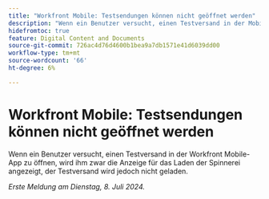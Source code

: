 ```yaml
---
title: "Workfront Mobile: Testsendungen können nicht geöffnet werden"
description: "Wenn ein Benutzer versucht, einen Testversand in der Mobile App von Workfront zu öffnen, wird ihm zwar die Anzeige für die Ladefunktion des Spinnerei angezeigt, der Testversand wird jedoch nicht geladen."
hidefromtoc: true
feature: Digital Content and Documents
source-git-commit: 726ac4d76d4600b1bea9a7db1571e41d6039dd00
workflow-type: tm+mt
source-wordcount: '66'
ht-degree: 6%

---
```



# Workfront Mobile: Testsendungen können nicht geöffnet werden

Wenn ein Benutzer versucht, einen Testversand in der Workfront Mobile-App zu öffnen, wird ihm zwar die Anzeige für das Laden der Spinnerei angezeigt, der Testversand wird jedoch nicht geladen.

_Erste Meldung am Dienstag, 8. Juli 2024._
